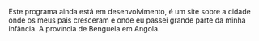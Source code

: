 Este programa ainda está em desenvolvimento, é um site sobre a cidade onde os meus pais cresceram e onde eu passei grande parte da minha infância. 
A província de Benguela em Angola. 
